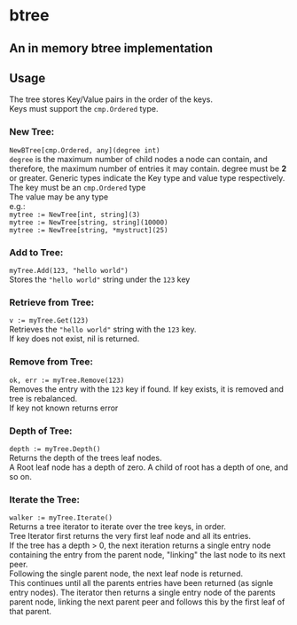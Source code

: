 # btree
## An in memory btree implementation

## Usage
The tree stores Key/Value pairs in the order of the keys.  
Keys must support the `cmp.Ordered` type.

### New Tree:  
`NewBTree[cmp.Ordered, any](degree int)`  
`degree` is the maximum number of child nodes a node can contain, and therefore, the maximum number of entries it may contain.
degree must be **2** or greater.
Generic types indicate the Key type and value type respectively.  
The key must be an `cmp.Ordered` type  
The value may be any type  
e.g.:  
`mytree := NewTree[int, string](3)`  
`mytree := NewTree[string, string](10000)`  
`mytree := NewTree[string, *mystruct](25)`  
  

### Add to Tree:
`myTree.Add(123, "hello world")`  
Stores the `"hello world"` string under the `123` key  

### Retrieve from Tree:
`v := myTree.Get(123)`  
Retrieves the `"hello world"` string with the `123` key.  
If key does not exist, nil is returned.  

### Remove from Tree:
`ok, err := myTree.Remove(123)`  
Removes the entry with the `123` key if found.
If key exists, it is removed and tree is rebalanced.  
If key not known returns error  


### Depth of Tree:
`depth := myTree.Depth()`  
Returns the depth of the trees leaf nodes.  
A Root leaf node has a depth of zero.
A child of root has a depth of one, and so on.

### Iterate the Tree:
`walker := myTree.Iterate()`  
Returns a tree iterator to iterate over the tree keys, in order.    
Tree Iterator first returns the very first leaf node and all its entries.  
If the tree has a depth > 0, the next iteration returns a single entry node
containing the entry from the parent node, "linking" the last node to its next peer.  
Following the single parent node, the next leaf node is returned.  
This continues until all the parents entries have been returned (as signle entry nodes).
The iterator then returns a single entry node of the parents parent node,
linking the next parent peer and follows this by the first leaf of that parent.







